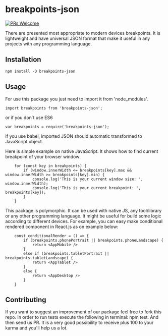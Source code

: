 # breakpoints-json

[![PRs Welcome](https://img.shields.io/badge/PRs-welcome-brightgreen.svg?style=flat-square)](http://makeapullrequest.com)

There are presented most appropriate to modern devices breakpoints. It is lightweight and have universal JSON format that make it useful in any projects with any programming language.

## Installation

`npm install -D breakpoints-json`

## Usage

For use this package you just need to import it from 'node_modules'.

`import breakpoints from 'breakpoints-json';`

or if you don`t use ES6

`var breakpoints = require('breakpoints-json');`

If you use babel, imported JSON should automatic transformed to JavaScript object.

Here is simple example on native JavaScript. It shows how to find current breakpoint of your browser window:

```
    for (const key in breakpoints) {
        if (window.innerWidth <= breakpoints[key].max && window.innerWidth >= breakpoints[key].min) {
            console.log('This is your current window size: ', window.innerWidth);
            console.log('This is your current breakpoint: ', breakpoints[key]);
        }
    }
```

This package is polymorphic. It can be used with native JS, any tool/library or any other programming language. It might be useful for build some logic according to different devices. For example, you can easy make conditional rendered component in React.js as on example below:

```
    const conditionalRender = () => {
        if (breakpoints.phonePortrait || breakpoints.phoneLandscape) {
            return <AppMobile />
        }
        else if (breakpoints.tabletPortrait || breakpoints.tabletLandscape) {
            return <AppTablet />
        }
        else {
            return <AppDesktop />
        }
    }
```

## Contributing

If you want to suggest an improvement of our package feel free to fork this repo. In order to run tests execute the following in terminal: npm test. And then send us PR. It is a very good possibility to receive plus 100 to your karma and you'll help us a lot.
